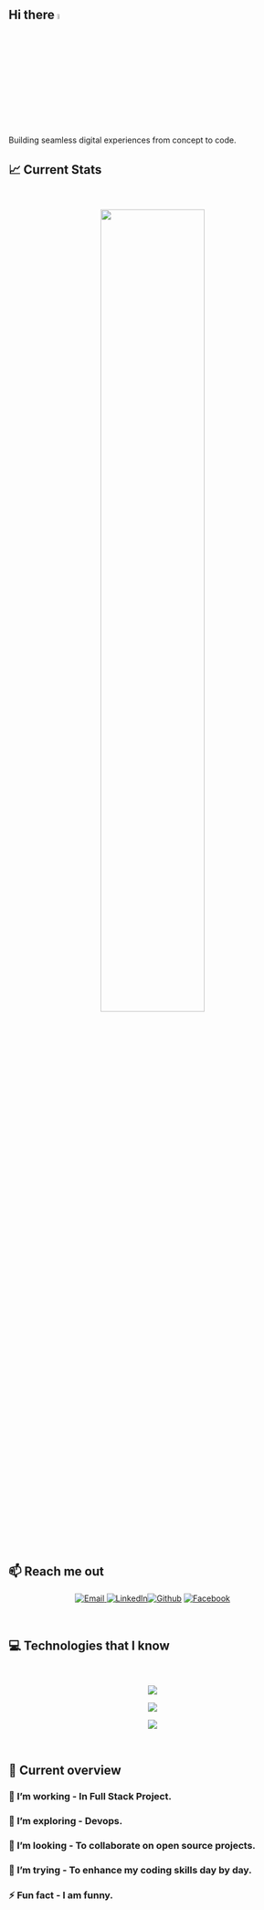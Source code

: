 ## Hi there <a href="https://www.gautamkrishnar.com/"><img src="https://media.giphy.com/media/hvRJCLFzcasrR4ia7z/giphy.gif" width="5%"></a>
<p>Building seamless digital experiences from concept to code.</p>


## :chart_with_upwards_trend: Current Stats


<br />
<p align="center">
  <img width="60%" src="https://github-readme-streak-stats.herokuapp.com?user=mahinalam&theme=react&hide_border=true&background=0D1117&stroke=0D1117&fire=FF1CF7&sideLabels=00F0FF&currStreakNum=FF1CF7&ring=FF1CF7&currStreakLabel=FF1CF7&sideNums=00F0FF" />
</p>


## :mailbox: Reach me out
<p align="center">
<a href="mailto:mahinalam351@gmail.com" target="_blank">
  <img alt="Email" src="https://img.shields.io/badge/Email-%230D1117.svg?&style=for-the-badge&logo=minutemailer&logoColor=white" />
</a>
  <a href="https://www.linkedin.com/in/mahin-alam-ab027b343" target="_blank"><img alt="LinkedIn" src="https://img.shields.io/badge/linkedin-%230077B5.svg?&style=for-the-badge&logo=linkedin&logoColor=white" /></a><a href="https://github.com/mahinalam" target="_blank"><img alt="Github" src="https://img.shields.io/badge/GitHub-%2312100E.svg?&style=for-the-badge&logo=Github&logoColor=white" /></a> <a href="https://www.facebook.com/mahinalam.mahinalam.3" target="_blank">
  <img alt="Facebook" src="https://img.shields.io/badge/Facebook-%231877F2.svg?&style=for-the-badge&logo=facebook&logoColor=white" />
</a></a>
</p>

<br />


## :computer: Technologies that I know

<br>
<p align="center">
  <a href="https://skillicons.dev">
    <img src="https://skillicons.dev/icons?i=html,css,javascript,react,mongodb,typescript,postgres" />
  </a>
</p>
<p align="center">
  <a href="https://skillicons.dev">
    <img src="https://skillicons.dev/icons?i=bootstrap,firebase,tailwind,vscode,prisma,nextjs" />
  </a>
</p>
<p align="center">
  <a href="https://skillicons.dev">
    <img src="https://skillicons.dev/icons?i=nodejs,express,redux,vercel" />
  </a>
</p>
<br/>


## :eyes: Current overview

### 🔭 I’m working - In Full Stack Project. 
### 🌱 I’m exploring - Devops. 
### 👯 I’m looking - To collaborate on open source projects. 
### 🤔 I’m trying - To enhance my coding skills day by day. 
### ⚡ Fun fact - I am funny.
<br />
